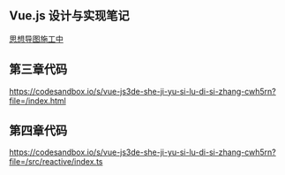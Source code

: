 ## Vue.js 设计与实现笔记

[思想导图施工中](https://gitmind.cn/app/docs/mm13a4av)

## 第三章代码
https://codesandbox.io/s/vue-js3de-she-ji-yu-si-lu-di-si-zhang-cwh5rn?file=/index.html

## 第四章代码
https://codesandbox.io/s/vue-js3de-she-ji-yu-si-lu-di-si-zhang-cwh5rn?file=/src/reactive/index.ts